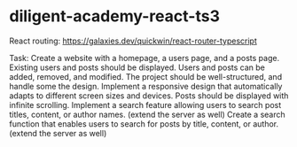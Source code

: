 # diligent-academy-react-ts3
React routing:
https://galaxies.dev/quickwin/react-router-typescript

Task:
Create a website with a homepage, a users page, and a posts page.
Existing users and posts should be displayed.
Users and posts can be added, removed, and modified.
The project should be well-structured, and handle some the design.
Implement a responsive design that automatically adapts to different screen sizes and devices.
Posts should be displayed with infinite scrolling.
Implement a search feature allowing users to search post titles, content, or author names. (extend the server as well)
Create a search function that enables users to search for posts by title, content, or author. (extend the server as well)
